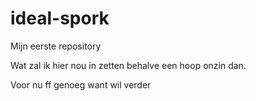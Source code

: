 # ideal-spork
Mijn eerste repository

Wat zal ik hier nou in zetten behalve een hoop onzin dan.

Voor nu ff genoeg want wil verder 
